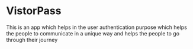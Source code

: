 # VistorPass
This is an app which helps in the user authentication purpose which helps the people to communicate in a unique way and helps the people to go through their journey
